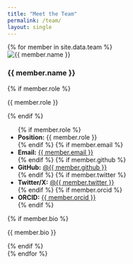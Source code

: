 ```yaml
---
title: "Meet the Team"
permalink: /team/
layout: single
---
```


<div class="team-list">
{% for member in site.data.team %}
  <section class="team-row" id="{{ member.id }}">
    <img src="{{ member.image }}" alt="{{ member.name }}" class="team-photo-left" />
    <div class="team-info">
      <h3 class="team-name">{{ member.name }}</h3>
      {% if member.role %}<p class="team-role">{{ member.role }}</p>{% endif %}
      <ul class="team-meta">
        {% if member.role %}<li><strong>Position:</strong> {{ member.role }}</li>{% endif %}
        {% if member.email %}<li><strong>Email:</strong> <a href="mailto:{{ member.email }}">{{ member.email }}</a></li>{% endif %}
        {% if member.github %}<li><strong>GitHub:</strong> <a href="https://github.com/{{ member.github }}" target="_blank">@{{ member.github }}</a></li>{% endif %}
        {% if member.twitter %}<li><strong>Twitter/X:</strong> <a href="https://twitter.com/{{ member.twitter }}" target="_blank">@{{ member.twitter }}</a></li>{% endif %}
        {% if member.orcid %}<li><strong>ORCID:</strong> <a href="https://orcid.org/{{ member.orcid }}" target="_blank">{{ member.orcid }}</a></li>{% endif %}
      </ul>
      {% if member.bio %}<p class="team-bio">{{ member.bio }}</p>{% endif %}
    </div>
  </section>
{% endfor %}
</div>
